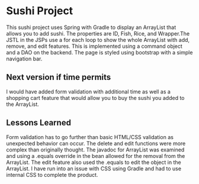 # Sushi Project

This sushi project uses Spring with Gradle to display an ArrayList that allows you to add sushi.
The properties are ID, Fish, Rice, and Wrapper.The JSTL in the JSPs use a for each loop to show the whole ArrayList with add, remove, and edit features. This is implemented using a command object and a DAO on the backend. The page is styled using bootstrap with a simple navigation bar.  



## Next version if time permits
I would have added form validation with additional time as well as a shopping cart feature that would allow you to buy the sushi you added to the ArrayList.

## Lessons Learned

Form validation has to go further than basic HTML/CSS validation as unexpected behavior can occur. The delete and edit functions were more complex than originally thought. The javadoc for ArrayList was examined and using a .equals override in the  bean allowed for the removal from the ArrayList. The edit feature also used the .equals to edit the object in the ArrayList. I have run into an issue with CSS using Gradle and had to use internal CSS to complete the product.
